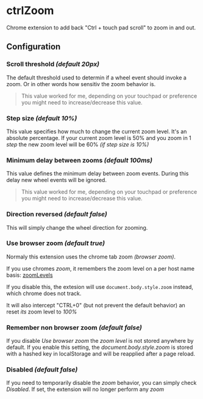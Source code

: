 # ctrlZoom
Chrome extension to add back "Ctrl + touch pad scroll" to zoom in and out.

## Configuration
### Scroll threshold _(default 20px)_
The default threshold used to determin if a wheel event should invoke a zoom. Or in other words how sensitiv the zoom behavior is.

> This value worked for me, depending on your touchpad or preference you might need to increase/decrease this value.

### Step size _(default 10%)_
This value specifies how much to change the current zoom level. It's an absolute percentage.
If your current zoom level is 50% and you zoom in 1 _step_ the new zoom level will be 60% _(if step size is 10%)_

### Minimum delay between zooms _(default 100ms)_
This value defines the minimum delay between zoom events.
During this delay new wheel events will be ignored.

> This value worked for me, depending on your touchpad or preference you might need to increase/decrease this value.

### Direction reversed _(default false)_
This will simply change the wheel direction for zooming.

### Use browser zoom _(default true)_
Normaly this extension uses the chrome tab zoom _(browser zoom)_.

If you use chromes _zoom_, it remembers the zoom level on a per host name basis: [zoomLevels](chrome://settings/content/zoomLevels?search=zoom)

If you disable this, the extesion will use `document.body.style.zoom` instead, which chrome does not track.

It will also intercept "CTRL+0" (but not prevent the default behavior) an reset _its_ zoom level to _100%_

### Remember non browser zoom _(default false)_
If you disable _Use browser zoom_ the _zoom level_ is not stored anywhere by default.
If you enable this setting, the _document.body.style.zoom_ is stored with a hashed key in localStorage and will be reapplied after a page reload.

### Disabled _(default false)_
If you need to temporarily disable the _zoom_ behavior, you can simply check _Disabled_.
If set, the extension will no longer perform any _zoom_